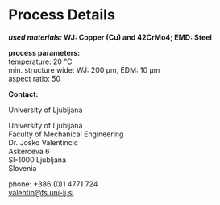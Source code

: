 # Process Details

__*used materials:* WJ: Copper (Cu) and 42CrMo4; EMD: Steel__

__process parameters:__	   
temperature:	20 °C  
min. structure wide:	WJ: 200 µm, EDM: 10 µm  
aspect ratio:	50
<!--break-->
__Contact:__

University of Ljubljana

University of Ljubljana  
Faculty of Mechanical Engineering  
Dr. Josko Valentincic  
Askerceva 6  
SI-1000 Ljubljana  
Slovenia  

phone: +386 (0)1 4771 724  
valentin@fs.uni-lj.si